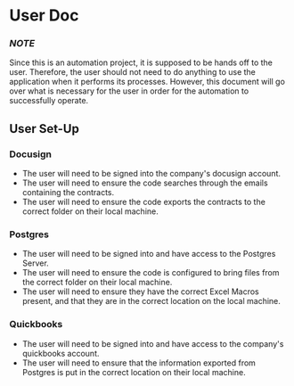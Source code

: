 # User Doc
### *NOTE*
Since this is an automation project, it is supposed to be hands off to the user. Therefore, the user should not need to do anything to use the application when it performs its processes. However, this document will go over 
what is necessary for the user in order for the automation to successfully operate.
## User Set-Up
### Docusign
- The user will need to be signed into the company's docusign account.
- The user will need to ensure the code searches through the emails containing the contracts.
- The user will need to ensure the code exports the contracts to the correct folder on their local machine.
### Postgres
- The user will need to be signed into and have access to the Postgres Server.
- The user will need to ensure the code is configured to bring files from the correct folder on their local machine.
- The user will need to ensure they have the correct Excel Macros present, and that they are in the correct location on the local machine.
### Quickbooks
- The user will need to be signed into and have access to the company's quickbooks account.
- The user will need to ensure that the information exported from Postgres is put in the correct location on their local machine.

